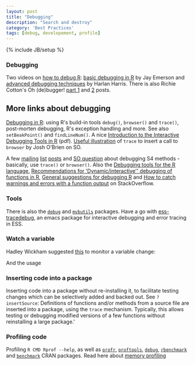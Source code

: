 ```yaml
---
layout: post
title: "Debugging"
description: "Search and destroy"
category: 'Best Practices'
tags: [debug, developement, profile]
---
```

{% include JB/setup %}


### Debugging 

Two videos on [how to debug R][1]: [basic debugging in R][2] by
Jay Emerson and [advanced debugging techniques][3] by Harlan Harris. There is
also Richie Cotton's Oh (de)bugger! [part 1][4] and [2][5] posts.

## More links about debugging 

[Debugging in R][6]: using R's build-in tools `debug()`, `browser()` and `trace()`, 
post-morten debugging, R's exception handling and more. 
See also `setBeakPoint()` and `findLineNum()`. A nice
[Introduction to the Interactive Debugging Tools in R][7] (pdf). [Useful
illustration][8] of `trace` to insert a call to `browser` by Josh O'Brien on
SO.

A few [mailing][9] [list][10] [posts][11] and [SO question][12] about
debugging S4 methods - basically, use `trace()` or `browser()`. Also the
[Debugging tools for the R language][13], [Recommendations for
'Dynamic/interactive'' debugging of functions in R][14], [General suggestions
for debugging R][15] and [How to catch warnings and errors with a function
output][16] on StackOverflow.

### Tools

There is also the [`debug`][17] and [`mvbutils`][18] packages. Have a go with
[ess-tracedebug][19], an emacs package for interactive debugging and error
tracing in ESS.

### Watch a variable

Hadley Wickham suggested [this][20] to monitor a variable change:


<script src="https://gist.github.com/2690073.js?file=watch_variable.R"></script>

And the usage



### Inserting code into a package

Inserting code into a package without re-installing it, to facilitate testing
changes which can be selectively added and backed out. See `?insertSource`:
Definitions of functions and/or methods from a source file are inserted into a
package, using the `trace` mechanism. Typically, this allows testing or
debugging modified versions of a few functions without reinstalling a large
package.'


### Profiling code
Profiling `R CMD Rprof --help`, as well as [`profr`][21], [`proftools`][22],
[`debug`][23], [`rbenchmark`][24] and [`benchmark`][25] CRAN packages. Read
here about [memory profiling][26]

    
   [1]: http://blog.revolutionanalytics.com/2010/06/how-to-debug-in-r.html
   [2]: http://www.vcasmo.com/video/drewconway/8555
   [3]: http://www.vcasmo.com/video/drewconway/8556
   [4]: http://4dpiecharts.com/2010/08/26/oh-debugger/
   [5]: http://4dpiecharts.com/2010/09/04/oh-debugger-part-ii/
   [6]: http://www.stats.uwo.ca/faculty/murdoch/software/debuggingR/
   [7]: http://www.biostat.jhsph.edu/~rpeng/docs/R-debug-tools.pdf
   [8]: http://stackoverflow.com/questions/8979759/browser-debug-statement-r
   [9]: http://www.mail-archive.com/r-help@r-project.org/msg70990.html
   [10]: http://www.mail-archive.com/r-help@stat.math.ethz.ch/msg24763.html
   [11]: http://tolstoy.newcastle.edu.au/R/help/04/09/3412.html
   [12]: http://stackoverflow.com/questions/1708074/debugging-generic-functions-in-r
   [13]: http://stackoverflow.com/questions/1169480/debugging-tools-for-the-r-language
   [14]: http://stackoverflow.com/questions/3212540/recommendations-for-dynamic-interactive-debugging-of-functions-in-r
   [15]: http://stackoverflow.com/questions/4442518/general-suggestions-for-debugging-r
   [16]: http://stackoverflow.com/questions/4948361/how-do-i-save-warnings-and-errors-as-output-from-a-function
   [17]: http://cran.r-project.org/web/packages/debug/index.html
   [18]: http://cran.r-project.org/web/packages/mvbutils/index.html
   [19]: http://code.google.com/p/ess-tracebug/
   [20]: http://www.mail-archive.com/r-help@r-project.org/msg125980.html
   [21]: http://cran.r-project.org/web/packages/profr/index.html
   [22]: http://cran.r-project.org/web/packages/proftools/index.html
   [23]: http://cran.r-project.org/web/packages/debug/index.html
   [24]: http://cran.r-project.org/web/packages/rbenchmark/
   [25]: http://cran.r-project.org/web/packages/benchmark/
   [26]: http://developer.r-project.org/memory-profiling.html
